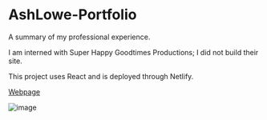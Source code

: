 # AshLowe-Portfolio

A summary of my professional experience.

I am interned with Super Happy Goodtimes Productions; I did not build their site.

This project uses React and is deployed through Netlify.

[Webpage](https://ashlowe-portfolio.netlify.app/)

![image](https://github.com/Ashloraptor/AshLowe-Portfolio/assets/148083732/babed1d8-48e5-4c54-8503-166c0ac1304d)
